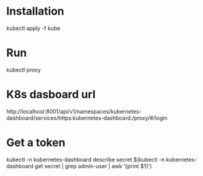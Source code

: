 # Installation

kubectl apply -f kube

# Run

kubectl proxy

# K8s dasboard url

http://localhost:8001/api/v1/namespaces/kubernetes-dashboard/services/https:kubernetes-dashboard:/proxy/#/login

# Get a token

kubectl -n kubernetes-dashboard describe secret $(kubectl -n kubernetes-dashboard get secret | grep admin-user | awk '{print $1}')
